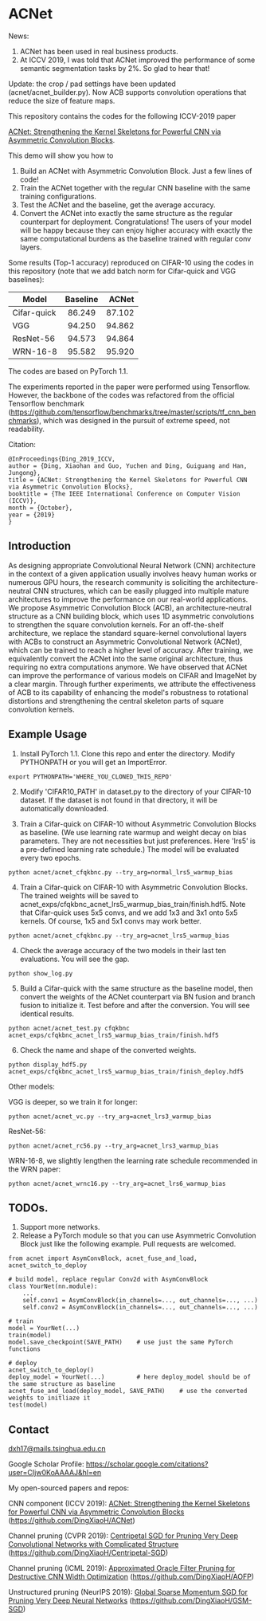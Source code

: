 # ACNet

News:
1. ACNet has been used in real business products.
2. At ICCV 2019, I was told that ACNet improved the performance of some semantic segmentation tasks by 2%. So glad to hear that!

Update: the crop / pad settings have been updated (acnet/acnet_builder.py). Now ACB supports convolution operations that reduce the size of feature maps.

This repository contains the codes for the following ICCV-2019 paper 

[ACNet: Strengthening the Kernel Skeletons for Powerful CNN via Asymmetric Convolution Blocks](http://openaccess.thecvf.com/content_ICCV_2019/papers/Ding_ACNet_Strengthening_the_Kernel_Skeletons_for_Powerful_CNN_via_Asymmetric_ICCV_2019_paper.pdf).

This demo will show you how to
1. Build an ACNet with Asymmetric Convolution Block. Just a few lines of code!
2. Train the ACNet together with the regular CNN baseline with the same training configurations.
3. Test the ACNet and the baseline, get the average accuracy.
4. Convert the ACNet into exactly the same structure as the regular counterpart for deployment. Congratulations! The users of your model will be happy because they can enjoy higher accuracy with exactly the same computational burdens as the baseline trained with regular conv layers.

Some results (Top-1 accuracy) reproduced on CIFAR-10 using the codes in this repository (note that we add batch norm for Cifar-quick and VGG baselines):

| Model        | Baseline           | ACNet  |
| ------------- |:-------------:| -----:|
| Cifar-quick   | 86.249 	|  	87.102 |
| VGG      	| 94.250      	|   	94.862 |
| ResNet-56 	| 94.573      	|    	94.864 |
| WRN-16-8 	| 95.582	|    	95.920 |

The codes are based on PyTorch 1.1.

The experiments reported in the paper were performed using Tensorflow. However, the backbone of the codes was refactored from the official Tensorflow benchmark (https://github.com/tensorflow/benchmarks/tree/master/scripts/tf_cnn_benchmarks), which was designed in the pursuit of extreme speed, not readability.

Citation:

	@InProceedings{Ding_2019_ICCV,
	author = {Ding, Xiaohan and Guo, Yuchen and Ding, Guiguang and Han, Jungong},
	title = {ACNet: Strengthening the Kernel Skeletons for Powerful CNN via Asymmetric Convolution Blocks},
	booktitle = {The IEEE International Conference on Computer Vision (ICCV)},
	month = {October},
	year = {2019}
	}

## Introduction

As designing appropriate Convolutional Neural Network (CNN) architecture in the context of a given application usually involves heavy human works or numerous GPU hours, the research community is soliciting the architecture-neutral CNN structures, which can be easily plugged into multiple mature architectures to improve the performance on our real-world applications. We propose Asymmetric Convolution Block (ACB), an architecture-neutral structure as a CNN building block, which uses 1D asymmetric convolutions to strengthen the square convolution kernels. For an off-the-shelf architecture, we replace the standard square-kernel convolutional layers with ACBs to construct an Asymmetric Convolutional Network (ACNet), which can be trained to reach a higher level of accuracy. After training, we equivalently convert the ACNet into the same original architecture, thus requiring no extra computations anymore. We have observed that ACNet can improve the performance of various models on CIFAR and ImageNet by a clear margin. Through further experiments, we attribute the effectiveness of ACB to its capability of enhancing the model's robustness to rotational distortions and strengthening the central skeleton parts of square convolution kernels.

## Example Usage

1. Install PyTorch 1.1. Clone this repo and enter the directory. Modify PYTHONPATH or you will get an ImportError.
```
export PYTHONPATH='WHERE_YOU_CLONED_THIS_REPO'
```

2. Modify 'CIFAR10_PATH' in dataset.py to the directory of your CIFAR-10 dataset. If the dataset is not found in that directory, it will be automatically downloaded. 

3. Train a Cifar-quick on CIFAR-10 without Asymmetric Convolution Blocks as baseline. (We use learning rate warmup and weight decay on bias parameters. They are not necessities but just preferences. Here 'lrs5' is a pre-defined learning rate schedule.) The model will be evaluated every two epochs.
```
python acnet/acnet_cfqkbnc.py --try_arg=normal_lrs5_warmup_bias
```

4. Train a Cifar-quick on CIFAR-10 with Asymmetric Convolution Blocks. The trained weights will be saved to acnet_exps/cfqkbnc_acnet_lrs5_warmup_bias_train/finish.hdf5. Note that Cifar-quick uses 5x5 convs, and we add 1x3 and 3x1 onto 5x5 kernels. Of course, 1x5 and 5x1 convs may work better.
```
python acnet/acnet_cfqkbnc.py --try_arg=acnet_lrs5_warmup_bias
```

4. Check the average accuracy of the two models in their last ten evaluations. You will see the gap.
```
python show_log.py
```

5. Build a Cifar-quick with the same structure as the baseline model, then convert the weights of the ACNet counterpart via BN fusion and branch fusion to initialize it. Test before and after the conversion. You will see identical results.
```
python acnet/acnet_test.py cfqkbnc acnet_exps/cfqkbnc_acnet_lrs5_warmup_bias_train/finish.hdf5
```

6. Check the name and shape of the converted weights.
```
python display_hdf5.py acnet_exps/cfqkbnc_acnet_lrs5_warmup_bias_train/finish_deploy.hdf5
```

Other models:

VGG is deeper, so we train it for longer:
```
python acnet/acnet_vc.py --try_arg=acnet_lrs3_warmup_bias
```
ResNet-56:
```
python acnet/acnet_rc56.py --try_arg=acnet_lrs3_warmup_bias
```
WRN-16-8, we slightly lengthen the learning rate schedule recommended in the WRN paper:
```
python acnet/acnet_wrnc16.py --try_arg=acnet_lrs6_warmup_bias
```

## TODOs. 
1. Support more networks.
2. Release a PyTorch module so that you can use Asymmetric Convolution Block just like the following example. Pull requests are welcomed.
```
from acnet import AsymConvBlock, acnet_fuse_and_load, acnet_switch_to_deploy

# build model, replace regular Conv2d with AsymConvBlock
class YourNet(nn.module):
    ...
    self.conv1 = AsymConvBlock(in_channels=..., out_channels=..., ...)
    self.conv2 = AsymConvBlock(in_channels=..., out_channels=..., ...)

# train
model = YourNet(...)
train(model)
model.save_checkpoint(SAVE_PATH)	# use just the same PyTorch functions

# deploy
acnet_switch_to_deploy()
deploy_model = YourNet(...)			# here deploy_model should be of the same structure as baseline
acnet_fuse_and_load(deploy_model, SAVE_PATH)	# use the converted weights to initliaze it
test(model)
```


## Contact
dxh17@mails.tsinghua.edu.cn

Google Scholar Profile: https://scholar.google.com/citations?user=CIjw0KoAAAAJ&hl=en

My open-sourced papers and repos:

CNN component (ICCV 2019): [ACNet: Strengthening the Kernel Skeletons for Powerful CNN via Asymmetric Convolution Blocks](http://openaccess.thecvf.com/content_ICCV_2019/papers/Ding_ACNet_Strengthening_the_Kernel_Skeletons_for_Powerful_CNN_via_Asymmetric_ICCV_2019_paper.pdf) (https://github.com/DingXiaoH/ACNet)

Channel pruning (CVPR 2019): [Centripetal SGD for Pruning Very Deep Convolutional Networks with Complicated Structure](http://openaccess.thecvf.com/content_CVPR_2019/html/Ding_Centripetal_SGD_for_Pruning_Very_Deep_Convolutional_Networks_With_Complicated_CVPR_2019_paper.html) (https://github.com/DingXiaoH/Centripetal-SGD)

Channel pruning (ICML 2019): [Approximated Oracle Filter Pruning for Destructive CNN Width Optimization](http://proceedings.mlr.press/v97/ding19a.html) (https://github.com/DingXiaoH/AOFP)

Unstructured pruning (NeurIPS 2019): [Global Sparse Momentum SGD for Pruning Very Deep Neural Networks](https://arxiv.org/pdf/1909.12778.pdf) (https://github.com/DingXiaoH/GSM-SGD)
